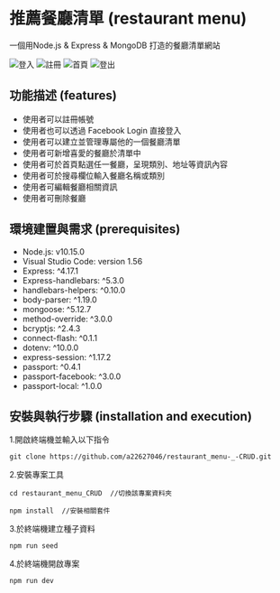 # 推薦餐廳清單 (restaurant menu)

一個用Node.js & Express & MongoDB 打造的餐廳清單網站

![登入](https://user-images.githubusercontent.com/82774991/120229024-dd55fd00-c27e-11eb-9f05-744114709106.PNG)
![註冊](https://user-images.githubusercontent.com/82774991/120229029-e0e98400-c27e-11eb-8496-3e8043224c8d.PNG)
![首頁](https://user-images.githubusercontent.com/82774991/120229056-f1016380-c27e-11eb-88db-2df3a5936d71.PNG)
![登出](https://user-images.githubusercontent.com/82774991/120229035-e47d0b00-c27e-11eb-99d3-b239b0323ca7.PNG)


## 功能描述 (features)
* 使用者可以註冊帳號
* 使用者也可以透過 Facebook Login 直接登入
* 使用者可以建立並管理專屬他的一個餐廳清單
* 使用者可新增喜愛的餐廳於清單中
* 使用者可於首頁點選任一餐廳，呈現類別、地址等資訊內容
* 使用者可於搜尋欄位輸入餐廳名稱或類別
* 使用者可編輯餐廳相關資訊
* 使用者可刪除餐廳

## 環境建置與需求 (prerequisites)
* Node.js: v10.15.0
* Visual Studio Code: version 1.56
* Express: ^4.17.1
* Express-handlebars: ^5.3.0
* handlebars-helpers: ^0.10.0
* body-parser: ^1.19.0
* mongoose: ^5.12.7
* method-override: ^3.0.0
* bcryptjs: ^2.4.3
* connect-flash: ^0.1.1
* dotenv: ^10.0.0
* express-session: ^1.17.2
* passport: ^0.4.1
* passport-facebook: ^3.0.0
* passport-local: ^1.0.0

## 安裝與執行步驟 (installation and execution)
1.開啟終端機並輸入以下指令
```
git clone https://github.com/a22627046/restaurant_menu-_-CRUD.git
```
2.安裝專案工具
```
cd restaurant_menu_CRUD  //切換該專案資料夾
```
```
npm install  //安裝相關套件
```
3.於終端機建立種子資料
```
npm run seed
```
4.於終端機開啟專案
```
npm run dev
```